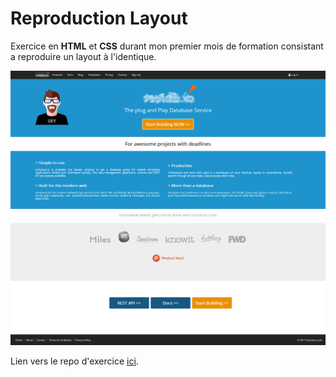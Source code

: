 # Reproduction Layout

Exercice en **HTML** et **CSS** durant mon premier mois de formation consistant a reproduire un layout à l'identique.

![layout img](screen-turlututu.png)

Lien vers le repo d'exercice [ici](https://github.com/becodeorg/CRL-Woods-2.15/tree/master/Parcours/01-Prairie/05.HTML-CSS/progressive-enhancement).





